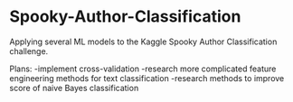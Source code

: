 # Spooky-Author-Classification
Applying several ML models to the Kaggle Spooky Author Classification challenge.

Plans:
-implement cross-validation
-research more complicated feature engineering methods for text classification
-research methods to improve score of naive Bayes classification
